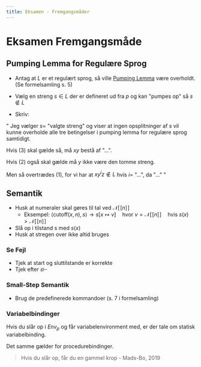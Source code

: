 ```yaml
---
title: Eksamen - Fremgangsmåder
---
```


# Eksamen Fremgangsmåde



## Pumping Lemma for Regulære Sprog

* Antag at $L$ er et regulært sprog, så ville [Pumping Lemma](../SS/4-pumping-lemma.md#pumping-lemma-for-regulære-sprog) være overholdt. (Se formelsamling s. 5)

* Vælg en streng $s\in L$ der er defineret ud fra $p$ og kan "pumpes op" så $s\notin L$
* Skriv:

"
Jeg vælger $s=$ "valgte streng" og viser at ingen opsplitninger af $s$ vil kunne overholde alle tre betingelser i pumping lemma for regulære sprog samtidigt. 

Hvis (3) skal gælde så, må $xy$ bestå af "...".

Hvis (2) også skal gælde må $y$ ikke være den tomme streng.

Men så overtrædes (1), for vi har at $xy^iz \notin L$ hvis $i=$ "...", da "..."
"

## Semantik

* Husk at numeraler skal gøres til tal ved $\mathcal{N}[\![n]\!]$
    * Eksempel: $\langle \text{cutoff}(x, n), s \rangle → s[x \mapsto v] \quad \text{hvor } v = \mathcal{N}[\![n]\!] \quad \text{hvis } s(x) > \mathcal{N}[\![n]\!]$
* Slå op i tilstand s med $s(x)$
* Husk at stregen over ikke altid bruges



### Se Fejl

* Tjek at start og sluttilstande er korrekte
* Tjek efter $s \vdash$



### Small-Step Semantik

* Brug de predefinerede kommandoer (s. 7 i formelsamling)



### Variabelbindinger

Hvis du slår op i $Env_p$ og får variabelenvironment med, er der tale om statisk variabelbinding.

Det samme gælder for procedurebindinger.

> Hvis du slår op, får du en gammel krop - Mads-Bo, 2019